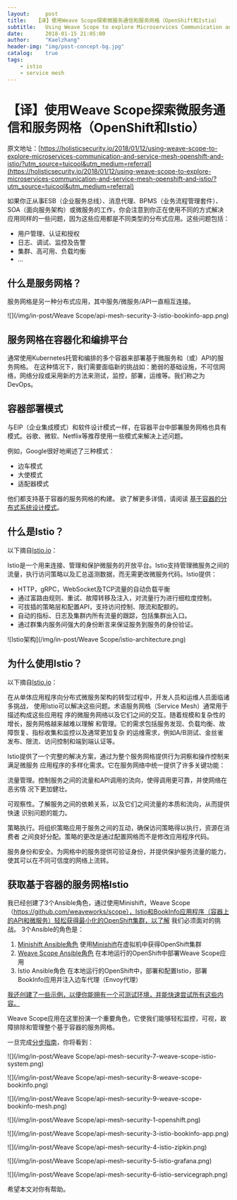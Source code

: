 ```yaml
---
layout:     post
title:   【译】使用Weave Scope探索微服务通信和服务网格（OpenShift和Istio）
subtitle:   Using Weave Scope to explore Microservices Communication and Service Mesh (OpenShift and Istio)
date:       2018-01-15 21:05:00
author:     "Kaelzhang"
header-img: "img/post-concept-bg.jpg"
catalog:    true
tags:
    - istio
    - service mesh
---
```


# 【译】使用Weave Scope探索微服务通信和服务网格（OpenShift和Istio）

原文地址：[https://holisticsecurity.io/2018/01/12/using-weave-scope-to-explore-microservices-communication-and-service-mesh-openshift-and-istio/?utm_source=tuicool&utm_medium=referral](https://holisticsecurity.io/2018/01/12/using-weave-scope-to-explore-microservices-communication-and-service-mesh-openshift-and-istio/?utm_source=tuicool&utm_medium=referral)

如果你正从事ESB（企业服务总线）、消息代理、BPMS（业务流程管理套件）、SOA（面向服务架构）或微服务的工作，你会注意到你正在使用不同的方式解决应用同样的一些问题，因为这些应用都是不同类型的分布式应用。这些问题包括：

* 用户管理、认证和授权
* 日志、调试、监控及告警
* 集群、高可用、负载均衡
* ...

## 什么是服务网格？
服务网格是另一种分布式应用，其中服务/微服务/API一直相互连接。

![](/img/in-post/Weave Scope/api-mesh-security-3-istio-bookinfo-app.png)

## 服务网格在容器化和编排平台
通常使用Kubernetes托管和编排的多个容器来部署基于微服务和（或）API的服务网格。 在这种情况下，我们需要面临新的挑战如：脆弱的基础设施，不可信网络，网络分段或采用新的方法来测试，监控，部署，运维等。我们称之为DevOps。

## 容器部署模式
与EIP（企业集成模式）和软件设计模式一样，在容器平台中部署服务网格也具有模式。谷歌、微软、Netflix等推荐使用一些模式来解决上述问题。

例如，Google很好地阐述了三种模式：

* 边车模式
* 大使模式
* 适配器模式

他们都支持基于容器的服务网格的构建。 欲了解更多详情，请阅读
[基于容器的分布式系统设计模式](https://static.googleusercontent.com/media/research.google.com/en//pubs/archive/45406.pdf)。

## 什么是Istio？
以下摘自[Istio.io](https://istio.io/about/intro.html)：

Istio是一个用来连接、管理和保护微服务的开放平台。Istio支持管理微服务之间的流量，执行访问策略以及汇总遥测数据，而无需更改微服务代码。Istio提供：

* HTTP，gRPC，WebSocket及TCP流量的自动负载平衡
* 通过富路由规则、重试、故障转移及注入，对流量行为进行细粒度控制。
* 可拔插的策略层和配置API，支持访问控制、限流和配额的。
* 自动的指标、日志及集群内所有流量的跟踪，包括集群出入口。
* 通过群集内服务间强大的身份断言来保证服务到服务的身份验证。

![Istio架构](/img/in-post/Weave Scope/istio-architecture.png)

## 为什么使用Istio？

以下摘自[Istio.io](https://istio.io/docs/concepts/what-is-istio/overview.html)：

在从单体应用程序向分布式微服务架构的转型过程中，开发人员和运维人员面临诸多挑战， 使用Istio可以解决这些问题。术语服务网格（Service Mesh）通常用于描述构成这些应用程 序的微服务网络以及它们之间的交互。随着规模和复杂性的增长，服务网格越来越难以理解 和管理。它的需求包括服务发现、负载均衡、故障恢复、指标收集和监控以及通常更加复杂 的运维需求，例如A/B测试、金丝雀发布、限流、访问控制和端到端认证等。

Istio提供了一个完整的解决方案，通过为整个服务网格提供行为洞察和操作控制来满足微服务 应用程序的多样化需求。它在服务网络中统一提供了许多关键功能：

流量管理。控制服务之间的流量和API调用的流向，使得调用更可靠，并使网络在恶劣情 况下更加健壮。

可观察性。了解服务之间的依赖关系，以及它们之间流量的本质和流向，从而提供快速 识别问题的能力。

策略执行。将组织策略应用于服务之间的互动，确保访问策略得以执行，资源在消费者 之间良好分配。策略的更改是通过配置网格而不是修改应用程序代码。

服务身份和安全。为网格中的服务提供可验证身份，并提供保护服务流量的能力，使其可以在不同可信度的网络上流转。

## 获取基于容器的服务网格Istio
我已经创建了3个Ansible角色，通过使用Minishift，Weave Scope（https://github.com/weaveworks/scope），Istio和BookInfo应用程序（容器上的API和微服务）轻松获得最小化的OpenShift集群，以了解 我们必须面对的挑战。 3个Ansible的角色是：

1. [Minishift Ansible角色](https://github.com/chilcano/ansible-role-minishift)
使用[Minishift](https://github.com/minishift/minishift)在虚拟机中获得OpenShift集群
2. [Weave Scope Ansible角色](https://github.com/chilcano/ansible-role-weave-scope)
在本地运行的OpenShift中部署Weave Scope应用
3. Istio Ansible角色
在本地运行的OpenShift中，部署和配置Istio，部署BookInfo应用并注入边车代理（Envoy代理）

[我还创建了一些示例，以便你能拥有一个可测试环境，并能快速尝试所有这些内容。](https://github.com/chilcano/ansible-minishift-istio-security)

Weave Scope应用在这里扮演一个重要角色，它使我们能够轻松监控，可视，故障排除和管理整个基于容器的服务网格。

一旦完成[分步指南](https://github.com/chilcano/ansible-minishift-istio-security)，你将看到：

![](/img/in-post/Weave Scope/api-mesh-security-7-weave-scope-istio-system.png)

![](/img/in-post/Weave Scope/api-mesh-security-8-weave-scope-bookinfo.png)

![](/img/in-post/Weave Scope/api-mesh-security-9-weave-scope-bookinfo-mesh.png)

![](/img/in-post/Weave Scope/api-mesh-security-1-openshift.png)

![](/img/in-post/Weave Scope/api-mesh-security-3-istio-bookinfo-app.png)

![](/img/in-post/Weave Scope/api-mesh-security-4-istio-zipkin.png)

![](/img/in-post/Weave Scope/api-mesh-security-5-istio-grafana.png)

![](/img/in-post/Weave Scope/api-mesh-security-6-istio-servicegraph.png)

希望本文对你有帮助。


